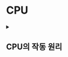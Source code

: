 # CPU

<details>
    <summary><h2>CPU의 작동 원리</h2></summary>
    <p>CPU를 구성하는 부품들의 이름과 역할, CPU가 명령어를 실행하는 방식을 이해하자!</p>
    <br>
    <details>
        <summary><h2>1. ALU와 제어장치</h2></summary>
        <p>ALU와 제어장치가 어떤 정보를 내보내고 받아들이는지를 중심으로, 각 부품의 역할을 이해하기</p>
        <br>
        <h2>1-1. ALU</h2>
        <h3>✔️ ALU가 받아들이는 정보</h3>
        <ul>
            <li><strong>ALU</strong>: 계산하는 부품<br>
                → 피연산자와 수행할 연산이 필요</li>
            <li><strong>레지스터를 통해 피연산자</strong>를 받아들이고, <strong>제어장치로부터 수행할 연산</strong>을 알려주는 ⭐️ <strong> 제어 신호</strong>를 받아들임.
            <br>피연산자와 제어 신호로 <strong>산술 연산, 논리 연산 등 다양한 연산을 수행</strong>한다.</li>
        </ul>
        <br>
        <h3>✔️ ALU가 내보내는 정보</h3>
        <ul>
            <li>연산을 수행한 결과는 특정 숫자나 문자가 될 수도 있고, 메모리 주소가 될 수도 있다.</li>
            <li>이 <strong>결괏값</strong>은 바로 메모리에 저장되지 않고 <strong>일시적으로 레지스터에 저장</strong>된다.<br>
            → <strong>ALU가 연산할 때마다 결과를 메모리에 저장하면</strong>, 
            CPU는 메모리에 자주 접근하게 되고, <strong>메모리 왕복 과정에서 기다리는 시간이 많아져 프로그램 실행 속도가 전반적으로 늦어지게 된다.</strong></li>
        </ul>
        <br>
        <ul>
            <li>⭐️ <strong>플래그</strong>: <strong>연산 결과에 대한 추가적인 상태 정보</strong></li>
            <li><strong>플래그 레지스터</strong>: 플래그가 저장되어있는 레지스터 → 플래그 레지스터를 읽으면 연산 결과에 대한 추가적인 정보, 참고 정보를 얻을 수 있음</li>
        </ul>
        <br>
        <hr>
        <br>
        <h2>1-2. 제어장치</h2>
        <ul>
            <li>ALU가 계산을 담당하는 공장 노동자라면, 제어장치는 공장 관리자로서 누가 언제 무엇을 할지 지시하는 역할
            <br>직접 계산을 하지는 않지만, 없으면 공장은 돌아가지 못 한다.</li>
        </ul>
        <ul>
            <li>⭐️ <strong>제어장치</strong>: <strong>제어 신호를 내보내고, 명령어를 해석</strong>하는 <strong>부품</strong></li>
            <li><strong>제어신호</strong>: <strong>컴퓨터 부품들을 관리하고 작동</strong>시키기 위한 일종의 <strong>전기 신호</strong></li>
        </ul>
        <br><br>
        <h3>제어장치의 주요 역할</h3>
        <ul>
            <li><strong>명령어 해석</strong><br>메모리에서 가져온 명령어를 해석해 어떤 작업(연산, 데이터 이동 등)을 해야 할지 판단</li>
            <br>
            <li><strong>제어 신호 생성</strong><br>ALU, 레지스터, 메모리, 입출력 장치 등에 제어 신호를 보내 각 부품이 올바르게 동작하도록 지시</li>
            <br>
            <li><strong>명령어 실행 순서 제어</strong><br>프로그램 카운터를 통해 다음에 실행할 명령어의 주소를 관리하고 분기, 점프 명령이 있을 경우 실행 순서를 변경</li>
        </ul>
        <br>
        <h3>✔️ 제어장치가 받아들이는 정보</h3>
        <h4>1. 클럭 신호를 받아들인다.</h4>
        <ul>
            <li><strong>클럭(clock)</strong>: <strong>컴퓨터의 모든 부품을 일사불란하게 움직일 수 있게 하는 시간 단위</strong></li>
            <li>컴퓨터의 모든 부품이 한 클럭마다 작동하는게 아니라, 박자에 맞춰 작동하는 것! = <strong>여러 클럭에 걸쳐 실행</strong>될 수 있다.</li>
        </ul>
        <br>
        <h4>2. 해석해야 할 명령어를 받아들인다.</h4>
        <ul>
            <li><strong>명령어 레지스터로부터 명령어를 받아들이고 해석</strong>한 뒤, 제어 신호를 발생시켜 <strong>컴퓨터 부품들에 수행해야 할 내용을 알려준다.</strong></li>
        </ul>
        <br>
        <h4>3. 플래그 레지스터 속 플래그 값을 받아들인다.</h4>
        <p><strong>플래그 값(추가적인 상태 정보)</strong>을 받아들이고, 이를 참고해 제어 신호를 발생시킨다.</p>
        <br>
        <h4>4. 시스템 버스로 전달된 제어 신호를 받아들인다.</h4>
        <p><strong>제어 신호는</strong> CPU뿐만 아니라 <strong>입출력장치를 비롯한 CPU 외부 장치도 발생시킬 수 있다.</strong></p>
        <br><br>
        <h3>✔️ 제어 장치가 내보내는 정보</h3>
        <h4>1. CPU 외부에 전달하는 제어 신호</h4>
        <p>CPU 외부에 제어 신호를 전달한다 = <strong>제어 버스로 제어 신호를 내보낸다.</strong></p>
        <ul>
            <li><strong>메모리에 전달하는 제어 신호</strong>: 메모리에 저장된 값을 읽거나 메모리에 새로운 값을 쓰고 싶다.</li>
            <li><strong>입출력장치에 전달하는 제어 신호</strong>: 입출력장치의 값을 읽거나 입출력장치에 새로운 값을 쓰고 싶을 때</li>
        </ul>
        <br>
        <h4>2. CPU 내부에 전달하는 제어 신호</h4>
        <ul>
            <li><strong>ALU에 전달하는 제어 신호</strong>: ALU에 수행할 연산을 지시하기 위해</li>
            <li><strong>레지스터에 전달하는 제어 신호</strong>: 레지스터 간에 데이터를 이동시키거나 레지스터에 저장된 명령어를 해석하기 위해</li>
        </ul>
    </details>
    <br>
    <details>
        <summary><h2>2. 레지스터</h2></summary>
        <p>⭐️ <strong>프로그램 속 명령어와 데이터는 실행 전후로</strong> 반드시 <strong>레지스터에 저장</strong>됨.
            <br>→ 레지스터에 저장된 값만 잘 관찰해도 프로그램의 실행 흐름(= CPU 내에서 무슨 일이 일어나는지)을 파악할 수 있음</p>
        <br>
        <h2>2-1. ⭐️ 반드시 알아야 할 레지스터</h2>
        <p>상용화된 CPU 속 레지스터들은 CPU마다 이름, 크기, 종류가 매우 다양하다.</p><br><br>
        <p><strong>많은 CPU가 공통으로 포함하고 있는 여덟 개의 레지스터</strong></p>
        <h3>1. 프로그램 카운터</h3>
        <ul>
            <li>메모리에서 읽어 들일 <strong>명령어의 주소를 저장</strong></li>
            <li>프로그램 카운터 = <strong>명령어 포인터</strong> 라고도 부름.</li>
        </ul>
        <p>프로그램 카운터는 지속적으로 증가하면서 다음 명령어를 읽어 들일 준비를 함.<br>
        → CPU가 메모리 속 프로그램을 순차적으로 읽어 들이고 실행해 나갈 수 있는 이유</p>
        <br>
        <h3>2. 명령어 레지스터</h3>
        <p><strong>해석할 명령어</strong>(= 방금 메모리에서 읽어 들인 명령어)<strong>를 저장</strong>하는 레지스터.<br>
        <strong>제어장치는 명령어 레지스터 속 명령어를 받아들이고, 해석한 뒤 제어 신호를 보냄.</strong></p>
        <br>
        <h3>3. 메모리 주소 레지스터</h3>
        <p><strong>메모리의 주소</strong>를 저장하는 레지스터.</p>
        <br>
        <h3>4. 메모리 버퍼 레지스터</h3>
        <p><strong>메모리와 주고받을 값</strong>(데이터와 명령어)을 저장하는 레지스터.<br>
        → CPU가 주소 버스로 내보낼 값이 메모리 주소 레지스터를 거친다면, 데이터 버스로 주고 받을 값은 버퍼 레지스터를 거친다.</p>
        <br>
        <h3>5. 플래그 레지스터</h3>
        <p>ALU 연산 결과에 따른 플래그(= 연산 결과 또는 CPU 상태에 대한 부가적인 정보)를 저장</p>
        <br>
        <h3>6. 범용 레지스터</h3>
        <ul>
            <li>메모리 버퍼 레지스터: 데이터 버스로 주고받을 값만 저장</li>
            <li>메모리 주소 레지스터: 주소 버스로 내보낼 주소 값만 저장</li>
            <li><strong>범용 레지스터</strong>: <strong>데이터와 주소, 중간 계산 결과도 저장</strong>할 수 있음.</li>
        </ul>
        <br>
        <h3>7. 스택 포인터</h3>
        <p>주소 지정 방식에 사용될 수 있는 특별한 레지스터</p>
        <br>
        <h3>8. 베이스 레지스터</h3>
        <p>주소 지정 방식에 사용될 수 있는 특별한 레지스터</p>
        <br><br>
        <h2>2-2. 특정 레지스터를 이용한 주소 지정 방식(= 상대 주소 지정 방식)</h2><br>
        <h3>✔️ 상대 주소 지정 방식 vs 절대 주소 지정 방식</h3>
        <table border="1" cellspacing="0" cellpadding="6">
        <thead>
            <tr>
            <th>구분</th>
            <th>상대 주소 지정 (ex. PC 상대, 베이스 레지스터)</th>
            <th><strong>절대 주소 지정 (Absolute Addressing)</strong></th>
            </tr>
        </thead>
        <tbody>
            <tr>
            <td><strong>주소 지정 방법</strong></td>
            <td>명령어에 <strong>기준 레지스터 + 변위(offset)</strong> 를 기록하여 실제 주소 계산</td>
            <td>명령어에 <strong>실제 메모리 주소</strong>를 그대로 기록</td>
            </tr>
            <tr>
            <td><strong>실행 시 주소 계산</strong></td>
            <td>실행 시점에 기준 레지스터 값과 변위를 더해 유효 주소 산출</td>
            <td>추가 계산 없이 명령어에 적힌 주소 그대로 접근</td>
            </tr>
            <tr>
            <td><strong>장점</strong></td>
            <td>프로그램이 어느 메모리 위치에 올라가도 실행 가능 → <strong>위치 독립성</strong></td>
            <td>계산이 단순해 접근 속도 빠름</td>
            </tr>
            <tr>
            <td><strong>단점</strong></td>
            <td>실행 시 계산 필요 → 약간의 오버헤드</td>
            <td>프로그램이 <strong>고정된 메모리 위치에서만 실행 가능</strong></td>
            </tr>
        </tbody>
        </table>
        <br><br>
        <h3>✔️ 상대 주소 지정 방식의 종류</h3>
        <ul>
            <li><strong>스택 주소 지정 방식</strong> 기준 레지스터: 스택 포인터</li>
            <li><strong>변위 주소 지정 방식</strong> 기준 레지스터: 프로그램 카운터, 베이스 레지스터</li>
        </ul>
        <br>
        <h3>1. 스택 주소 지정 방식</h3>
        <p>스택과 스택 포인터를 이용한 주소 지정 방식.</p>
        <ul>
            <li><strong>스택 포인터</strong>: 스택의 꼭대리를 가리키는 레지스터(= 스택에 마지막으로 저장한 값의 위치를 저장하는 레지스터)</li>
            <li><strong>스택 영역</strong>: 메모리 안에 스택처럼 사용하도록 정해진 영역</li>
        </ul><br>
        <ul>
            <li><strong>기준 레지스터</strong>: <strong>스택 포인터</strong></li>
            <li>스택의 최상단을 가리키는 레지스터(SP)를 기준으로 데이터를 읽거나 저장</li>
            <li>함수 호출/복귀, 지역 변수 관리 등 <strong>후입선출(LIFO)</strong>구조에 적합</li>
        </ul>
        <br>
        <h3>2. 변위 주소 지정 방식</h3>
        <ul>
            <li><strong>공식</strong>: <strong>유효 주소 = 기준 레지스터 + 변위(offset)</strong></li><br>
            <li>명령어는 연산 코드(무엇을 할지) + 오퍼랜드(연산할 데이터 or 데이터가 있는 주소)로 이루어져 있다.<br>
            <strong>변위 주소 지정 방식을 사용하는 명령어</strong>: 연산 코드 필드 + 레지스터 필드(기준 주소를 담은 레지스터) + 오퍼랜드 필드(변위, offset)</li>
        </ul>
        <br>
        <h4>2-1. 프로그램 카운터(PC) 상대 주소 지정 방식</h4>
        <ul>
            <li><strong>기준 레지스터: 프로그램 카운터</strong></li>
            <li><strong>현재 실행 중인 명령어의 다음 주소(PC)를 기준으로 변위를 더해 분기/점프</strong></li>
            <li>if문, loop 등 <strong>분기(branch)</strong> 명령어 주로 사용</li>
        </ul>
        <br>
        <h4>2-2. 베이스 레지스터 주소 지정 방식</h4>
        <p><strong>오퍼랜드</strong>와 <strong>베이스 레지스터</strong>의 값을 더해 유효 주소를 얻는 방식</p>
        <ul>
            <li><strong>베이스 레지스터</strong>: <strong>기준 주소</strong></li>
            <li><strong>오퍼랜드</strong>: <strong>기준 주소로부터 떨어진 거리</strong>(offset)</li>
        </ul>
        <br>
        <ul>
            <li><strong>기준 레지스터: 베이스 레지스터</strong></li>
            <li><strong>프로그램 시작 주소를 베이스로 설정 후 변위를 더해 데이터 접근</strong></li>
            <li>운영체제의 메모리 재배치나 <strong>위치 독립적 코드</strong>작성에 유리</li>
        </ul>
        <br>
        <h3>상대 주소 지정 방식을 쓰는 이유</h3>
        <ol>
            <li><strong>위치 독립성 확보</strong><br>
                프로그램이 메모리 어디에 적재되더라도 현재 명령어가 저장된 위치(프로그램 카운터)를 기준으로 분기할 수 있다.<br>
            </li><br>
            <li><strong>코드 크기 절약</strong><br>
                분기할 절대 주소를 저장하지 않고 PC에서의 상대 변위(offset)만 저장하면 되므로, 명령어 길이가 짧아지고 코드 크기를 줄일 수 있다.
            </li><br>
            <li><strong>주소 계산 효율</strong><br>
                하드웨어가 PC + 변위를 한 번의 연산으로 처리하므로 분기, 점프, 명령 실행 속도가 빠르다.
            </li><br>
            <li><strong>링킹/로딩 편리</strong><br>
                컴파일, 링킹 시점에 정확한 절대 주소를 몰라도, 실행 시점에 현재 PC 기준으로 계산하므로 <strong>재컴파일 없이 재배치 가능</strong>
            </li>
        </ol>
        <hr>
        <br>
    </details>
    <br>
    <details>
        <summary><h2>3. 명령어 사이클과 인터럽트</h2></summary>
        <p>CPU가 하나의 명령어를 처리하는 흐름인 명령어 사이클과 그 흐름을 방해하는 인터럽트를 이해하자!</p>
        <br>
        <h2>명령어 사이클</h2>
        <p>프로그램은 수많은 명령어로 이루어져있다. CPU는 이 명령어들을 하나씩 실행한다.<br>
        이때 <strong>프로그램 속 각각의 명령어들은 일정한 주기가 반복되며 실행</strong>된다. 이 주기를 <strong>명령어 사이클</strong>이라한다.</p>
        <br>
        <ul>
            <li><strong>명령어 사이클: CPU가 하나의 명령어를 처리하는 흐름</strong></li>
            <li><strong>인출, 실행, 간접, 인터럽트 시이클로 구성</strong> 되어 있다.</li>
        </ul>
        <br>
        <ol>
            <li><strong>인출 사이클</strong>: <strong>메모리에 있는 명령어를 CPU로 가지고 오는 단계</strong></li>
            <li><strong>실행 사이클</strong>: <strong>CPU로 가져온 명령어를 실행하는 단계</strong><br>
            (= 제어장치가 명령어 레지스터에 담긴 값을 해석하고, 제어 신호를 발생시키는 단계)
            </li>
            <li><strong>간접 사이클</strong>: <strong>간접 주소 지정 방식</strong>의 명령어를 실행할 때 <strong>실행 사이클 전에 필요한 추가 단계</strong><br>
            명령어에 있는 주소가 실제 데이터가 아니라 또 다른 주소를 가리킬 경우, CPU가 그 실제 오퍼랜드 주소를 메모리에서 읽어오는 과정.
            </li>
        </ol>
        <br>
        <h2>인터럽트</h2>
        <p>인터럽트: <strong>CPU의 작업을 방해하는 신호</strong></p>
        <br>
        <h3>1. 동기 인터럽트 (= 예외)</h3>
        <p><strong>CPU에 의해 발생하는 인터럽트</strong></p>
        <p>CPU가 <strong>명령어들을 수행하다가 예상치 못한 상황에 마주쳤을 때</strong> (= 프로그래밍상의 오류) 발생하는 인터럽트</p>
        <br>
        <h3>2. 비동기 인터럽트(= 하드웨어 인터럽트)</h3>
        <p><strong>입출력장치에 의해 발생하는 인터럽트</strong></p>
        <p>CPU가 프린터와 같은 <strong>입출력장치에 입출력 작업을 부탁하면 작업을 끝낸 입출력장치가 CPU에 완료 알림(인터럽트)을 보낸다.</strong><br>
        (= CPU는 주기적으로 프린트 완료 여부를 확인할 필요가 없고, 프린트 완료 인터럽트를 받을 때까지 다른 작업을 처리할 수 있다.)</p>
        <br>
        <h3>비동기 인터럽트(= 하드웨어 인터럽트) 처리 순서</h3>
        <ol style="list-style-type: decimal;">
            <li>입출력장치는 CPU에 <strong>인터럽트 요청 신호</strong>를 보낸다.</li>
            <li>CPU는 실행 사이클이 끝나고 명령어를 인출하기 전 항상 인터럽트 여부를 확인한다.</li>
            <li>CPU는 인터럽트 요청을 확인하고 <strong>인터럽트 플래그</strong>를 통해 현재 인터럽트를 받아들일 수 있는지 여부를 확인한다.</li>
            <li>인터럽트를 받아들일 수 있다면 CPU는 지금까지의 작업을 백업한다.</li>
            <li>CPU는 <strong>인터럽트 벡터</strong>를 참조해 <strong>인터럽트 서비스 루틴</strong>을 실행한다.</li>
            <li>인터럽트 서비스 루틴 실행이 끝나면 4번에서 백업해둔 작업을 복구해 실행한다.</li>
        </ol>
        <br>
        <p>* 다시 한 번 정리!</p>
        <ul>
            <li><strong>인터럽트 요청 신호</strong>: CPU의 작업을 방해하는 인터럽트에 대한 요청</li>
            <li><strong>인터럽트 플래그</strong>: 인터럽트 요청 신호를 받아들일지 무시할지를 결정하는 비트</li>
            <li><strong>인터럽트 벡터</strong>: 인터럽트 서비스 루틴의 시작 주소를 포함하는 각기 다른 인터럽트 서비스 루틴의 식별 정보</li>
            <li><strong>인터럽트 서비스 루틴</strong>: 인터럽트를 처리하는 프로그램</li>
        </ul>
        <br>
        <p><strong>CPU가 인터럽트를 처리한다 = 인터럽트 서비스 루틴을 실행하고, 본래 수행하던 작업으로 다시 되돌아온다</strong></p>
        </details>

</details>
